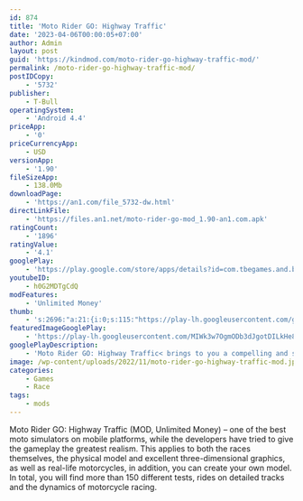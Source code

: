 ```yaml
---
id: 874
title: 'Moto Rider GO: Highway Traffic'
date: '2023-04-06T00:00:05+07:00'
author: Admin
layout: post
guid: 'https://kindmod.com/moto-rider-go-highway-traffic-mod/'
permalink: /moto-rider-go-highway-traffic-mod/
postIDCopy:
    - '5732'
publisher:
    - T-Bull
operatingSystem:
    - 'Android 4.4'
priceApp:
    - '0'
priceCurrencyApp:
    - USD
versionApp:
    - '1.90'
fileSizeApp:
    - 138.0Mb
downloadPage:
    - 'https://an1.com/file_5732-dw.html'
directLinkFile:
    - 'https://files.an1.net/moto-rider-go-mod_1.90-an1.com.apk'
ratingCount:
    - '1896'
ratingValue:
    - '4.1'
googlePlay:
    - 'https://play.google.com/store/apps/details?id=com.tbegames.and.best_moto_race'
youtubeID:
    - h0G2MDTgCdQ
modFeatures:
    - 'Unlimited Money'
thumb:
    - 's:2696:"a:21:{i:0;s:115:"https://play-lh.googleusercontent.com/gsHvU4Cxdzl5Y0NT93ZouzMMsMI5PUbSUM3TkTdT_DndDeFTKP6_Vwmnnger_8yQwOQ=w526-h296";i:1;s:114:"https://play-lh.googleusercontent.com/3FYl2QOP_VhnevtSM35Z2Q6hibHlToZAV4tpxpRjmj_mrrk03qxt2JYbogmgPj1L4w=w526-h296";i:2;s:114:"https://play-lh.googleusercontent.com/u-RVd5oo-2vTYP3o4yPlk7c0bo-fD3mMApX7IpcbuzKGGeOUTrVFjuBZYWqa1uE4jg=w526-h296";i:3;s:115:"https://play-lh.googleusercontent.com/K1DNie-YhmA-SZRDnLdZWx4NLS-AmK_SUPS1pdqJwrSYBa554fTr-tKlTNZZiRtCTw4=w526-h296";i:4;s:115:"https://play-lh.googleusercontent.com/T0ChKLnmvboLMAS2ePjLjiNDCNcmf-ORLBrZXG9a2xPXDqzs5P6cA4iqq4thPsOcyH0=w526-h296";i:5;s:114:"https://play-lh.googleusercontent.com/EgEOANwqinsFim_uIAxn4WEu9PSzvaZ6GlraYC4_Cx_bGt0o86pVlVERyza3oIPwGA=w526-h296";i:6;s:115:"https://play-lh.googleusercontent.com/_q5cED6Bonk0Ko_HUVEWzvuptCKgT-ed40wd7MoT-nH_hSNWQQ_FXd8SSLDGnXhYN88=w526-h296";i:7;s:114:"https://play-lh.googleusercontent.com/JuFBKvgRGbxCm3grMeRz1DSIuMW6yEXaO_NGcKYlhf_6WYVMtm8w21XzEZYblQ8NQA=w526-h296";i:8;s:115:"https://play-lh.googleusercontent.com/7DwaUmRA8nVSMYtVJCO85HJ8n67r2RPMNVZYr8-zAmGl27g-uf0dSiEVC7Qa4IW70pM=w526-h296";i:9;s:114:"https://play-lh.googleusercontent.com/yKTyKDVbUMFQcQcPNhHN7hMbkkJIJP7gYBMnZvFEy6j8QYfnRZnX8klckRvffgEp-Q=w526-h296";i:10;s:114:"https://play-lh.googleusercontent.com/CHXoFNRz-hu1JAHAA7O1dfN3l0zBa14lr9mnkjy6uoGzFZn51Pn_1st4YYGDwip1bw=w526-h296";i:11;s:115:"https://play-lh.googleusercontent.com/FwPPmQbcR137hlAfYF4bg8peNU877Bi67dXWotwY2TyBRHBa_AaGnLGpUucNu3KsWds=w526-h296";i:12;s:116:"https://play-lh.googleusercontent.com/ogyC18oW3m9XcGvIzt6NlLc71yorQ4eOqUeYXJbMrDMSb3I3PGdby-6LOvEsWWUumrvE=w526-h296";i:13;s:115:"https://play-lh.googleusercontent.com/mq3UOPpRiCMFX2cl4UI8kxfWDjKd46_EPVMerA5lIN6qrflwe5qxvubQfpcaLvq8zqQ=w526-h296";i:14;s:114:"https://play-lh.googleusercontent.com/PITzCA2Y2BtyrqhymK5AYvjdo4DYprYgE0TfyEOAoLT6rrf3E75wEKv0GyWuOcKapg=w526-h296";i:15;s:114:"https://play-lh.googleusercontent.com/SzKKeC_rwE4qFz5B4ixowNyZlTc1SvDdmXv0_8yNRPkJ1ST-CNcRHkD8gbcGF_cjaA=w526-h296";i:16;s:115:"https://play-lh.googleusercontent.com/SflKzK1QQfr5tWYHIExqXcZ-bJav7_N9CgMVNCpibMzRPbYos9hB5a0yWWskNrMo_6w=w526-h296";i:17;s:114:"https://play-lh.googleusercontent.com/Ert7Xemjkxx9Yhiij7ZTqaz3yzFXKGHV9ugYYlFZ8fSHoHDJhBHxY1-ynxEZ-6w-WQ=w526-h296";i:18;s:114:"https://play-lh.googleusercontent.com/1x2W6rW1DBz3LDHAl6hyOPoz7UDlQY0a5cgHGrg-vcACoi_GchnEy9wCodyGN2zOzQ=w526-h296";i:19;s:115:"https://play-lh.googleusercontent.com/-3RsXC7VUE0dFNH0vT6QuS-T09mY7Yrrrz17-vVjpdHo05S1tu9VLs5a0LCUZMbMj74=w526-h296";i:20;s:114:"https://play-lh.googleusercontent.com/JIlgVsd2p2luT4j9gNWFu3HXreqEyHXY70WhjXn3LCrJnljnQFuoJpvm8R0KuKz6-Q=w526-h296";}";'
featuredImageGooglePlay:
    - 'https://play-lh.googleusercontent.com/MIWk3w7OgmODb3dJgotDILkHe8sEgpRa-Cy8wFu4z5eLkdICT9Ak4zMUliZ7-KTigNs'
googlePlayDescription:
    - 'Moto Rider GO: Highway Traffic< brings to you a compelling and satisfying traffic dodging experience in the world!🤩.● Drive real, fully licensed.'
image: /wp-content/uploads/2022/11/moto-rider-go-highway-traffic-mod.jpg
categories:
    - Games
    - Race
tags:
    - mods
---
```


Moto Rider GO: Highway Traffic (MOD, Unlimited Money) – one of the best moto simulators on mobile platforms, while the developers have tried to give the gameplay the greatest realism. This applies to both the races themselves, the physical model and excellent three-dimensional graphics, as well as real-life motorcycles, in addition, you can create your own model. In total, you will find more than 150 different tests, rides on detailed tracks and the dynamics of motorcycle racing.